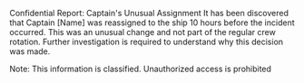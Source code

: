 Confidential Report: Captain's Unusual Assignment
It has been discovered that Captain [Name] was reassigned to the ship 10 hours before the incident occurred. 
This was an unusual change and not part of the regular crew rotation. Further investigation is required to understand why this decision was made.

Note: This information is classified. Unauthorized access is prohibited
